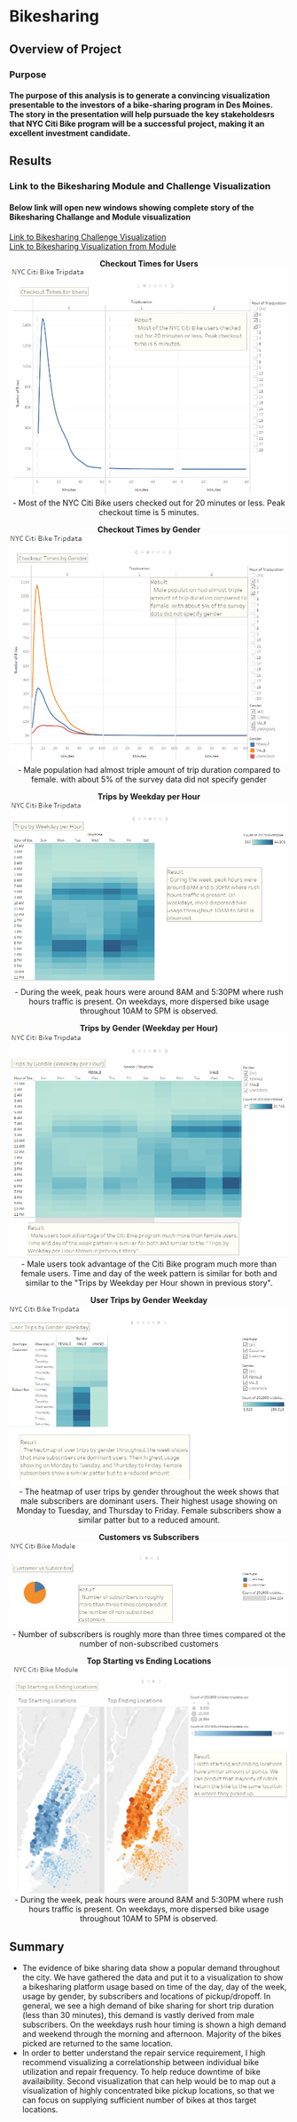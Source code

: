 # Bikesharing

## Overview of Project

### Purpose

#### The purpose of this analysis is to generate a convincing visualization presentable to the investors of a bike-sharing program in Des Moines. The story in the presentation will help pursuade the key stakeholdesrs that NYC Citi Bike program will be a successful project, making it an excellent investment candidate.

## Results

### Link to the Bikesharing Module and Challenge Visualization

#### Below link will open new windows showing complete story of the Bikesharing Challange and Module visualization
[Link to Bikesharing Challenge Visualization](https://public.tableau.com/app/profile/david.baek/viz/Bikesharing_Challenge_16446949472070/Story1?publish=yes)
</br>[Link to Bikesharing Visualization from Module](https://public.tableau.com/app/profile/david.baek/viz/Book1_16446432887290/Story1?publish=yes)

<p align="center">
<b>Checkout Times for Users</b></br>
    <img src="https://raw.githubusercontent.com/davidbaek90/bikesharing/main/image/1.PNG">
    </br>- Most of the NYC Citi Bike users checked out for 20 minutes or less. Peak checkout time is 5 minutes.
</p>

<p align="center">
<b>Checkout Times by Gender</b></br>
    <img src="https://raw.githubusercontent.com/davidbaek90/bikesharing/main/image/2.PNG">
    </br>- Male population had almost triple amount of trip duration compared to female. with about 5% of the survey data did not specify gender
</p>

<p align="center">
<b>Trips by Weekday per Hour</b></br>
    <img src="https://raw.githubusercontent.com/davidbaek90/bikesharing/main/image/3.PNG">
    </br>- During the week, peak hours were around 8AM and 5:30PM where rush hours traffic is present. On weekdays, more dispersed bike usage throughout 10AM to 5PM is observed.
</p>

<p align="center">
<b>Trips by Gender (Weekday per Hour)</b></br>
    <img src="https://raw.githubusercontent.com/davidbaek90/bikesharing/main/image/4.PNG">
    </br>- Male users took advantage of the Citi Bike program much more than female users. Time and day of the week pattern is similar for both and similar to the "Trips by Weekday per Hour shown in previous story".
</p>

<p align="center">
<b>User Trips by Gender Weekday</b></br>
    <img src="https://raw.githubusercontent.com/davidbaek90/bikesharing/main/image/5.PNG">
    </br>- The heatmap of user trips by gender throughout the week shows that male subscribers are dominant users. Their highest usage showing on Monday to Tuesday, and Thursday to Friday. Female subscribers show a similar patter but to a reduced amount.
</p>

<p align="center">
<b>Customers vs Subscribers</b></br>
    <img src="https://raw.githubusercontent.com/davidbaek90/bikesharing/main/image/6.PNG">
    </br>- Number of subscribers is roughly more than three times compared ot the number of non-subscribed customers
</p>

<p align="center">
<b>Top Starting vs Ending Locations</b></br>
    <img src="https://raw.githubusercontent.com/davidbaek90/bikesharing/main/image/7.PNG">
    </br>- During the week, peak hours were around 8AM and 5:30PM where rush hours traffic is present. On weekdays, more dispersed bike usage throughout 10AM to 5PM is observed.

## Summary
- The evidence of bike sharing data show a popular demand throughout the city. We have gathered the data and put it to a visualization to show a bikesharing platform usage based on time of the day, day of the week, usage by gender, by subscribers and locations of pickup/dropoff. In general, we see a high demand of bike sharing for short trip duration (less than 30 minutes), this demand is vastly derived from male subscribers. On the weekdays rush hour timing is shown a high demand and weekend through the morning and afternoon. Majority of the bikes picked are returned to the same location.
- In order to better understand the repair service requirement, I high recommend visualizing a correlationship between individual bike utilization and repair frequency. To help reduce downtime of bike availaibility. Second visualization that can help would be to map out a visualization of highly concentrated bike pickup locations, so that we can focus on supplying sufficient number of bikes at thos target locations.

